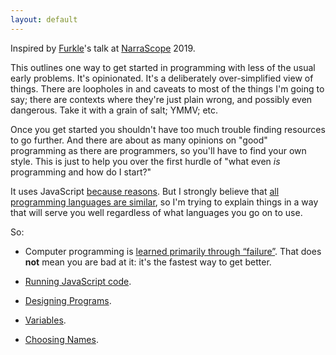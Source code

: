```yaml
---
layout: default
---
```


Inspired by [Furkle](https://twitter.com/furkle_)'s talk at [NarraScope](http://narrascope.org/) 2019.

This outlines one way to get started in programming with less of the usual early problems. It's opinionated. It's a deliberately over-simplified view of things. There are loopholes in and caveats to most of the things I'm going to say; there are contexts where they're just plain wrong, and possibly even dangerous. Take it with a grain of salt; YMMV; etc.

Once you get started you shouldn't have too much trouble finding resources to go further. And there are about as many opinions on "good" programming as there are programmers, so you'll have to find your own style. This is just to help you over the first hurdle of "what even *is* programming and how do I start?"

It uses JavaScript [because reasons](why-javascript). But I strongly believe that [all programming languages are similar](similar-languages), so I'm trying to explain things in a way that will serve you well regardless of what languages you go on to use.

So:

* Computer programming is [learned primarily through &ldquo;failure&rdquo;](learn-through-failure). That does **not** mean you are bad at it: it's the fastest way to get better.

* [Running JavaScript code](running-javascript).

* [Designing Programs](designing-programs).

* [Variables](variables).

* [Choosing Names](naming).
